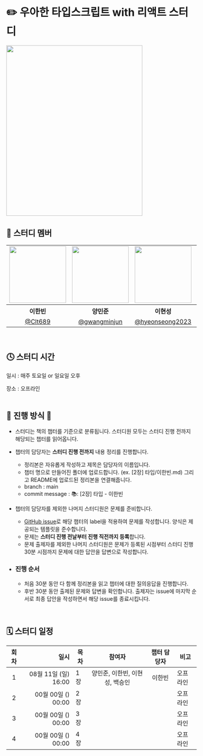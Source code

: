 # ✏️ 우아한 타입스크립트 with 리액트 스터디 

<img src="https://contents.kyobobook.co.kr/sih/fit-in/458x0/pdt/9791169211567.jpg" width="360" height="450">

<br> 

## 👶 스터디 멤버
<table>
<tbody>

<tr>
<td align="center"><img src="https://github.com/Clt689/ModernJS_Deepdive/assets/115773895/cb61a4ec-4823-42c0-a311-37d8e9dfce6f" width="150" /></td>
<td align="center"><img src="https://github.com/Clt689/ModernJS_Deepdive/assets/115773895/283a3aa0-9107-4e49-935b-ae1c06ba4e5e" width="150" /></td>
<td align="center"><img src="https://github.com/Clt689/ModernJS_Deepdive/assets/122369935/67a159cc-ce9b-4a1a-b2b7-9e56a886b096" width="150" /></td>
<td align="center"><img src="https://github.com/Clt689/ModernJS_Deepdive/assets/115773895/1f9ea4e9-61dd-4d17-b339-4a2e0dc75f70" width="150" /></td>
<td align="center"><img src="https://avatars.githubusercontent.com/u/70461991?v=4" width="150" /></td>  
</tr>
<tr>
<th align="center">이한빈</th>
<th align="center">양민준</th>
<th align="center">이현성</th>
<th align="center">정신애</th>
<th align="center">백승인</th>
</tr>
<tr>
<td align="center" width="170"><a href="https://github.com/Clt689">@Clt689</a></td>
<td align="center" width="170"><a href="https://github.com/gwangminju">@gwangminjun</a></td>
<td align="center" width="170"><a href="https://github.com/hyeonseong2023">@hyeonseong2023</a></td>
<td align="center" width="170"><a href="https://github.com/fe-Jay">@Jay</a></td>
<td align="center" width="170"><a href="https://github.com/BaekWeb">@BaekWeb</a></td>
</tr>
</tbody>
</table>
<br>

## 🕓 스터디 시간

일시 : 매주 토요일 or 일요일 오후

장소 : 오프라인
<br>
<br>

## 📣 진행 방식 📣

<div align="left">

- 스터디는 책의 챕터를 기준으로 분류됩니다. 스터디원 모두는 스터디 진행 전까지 해당되는 챕터를 읽어옵니다.
- 챕터의 담당자는 **스터디 진행 전까지** 내용 정리를 진행합니다.
  - 정리본은 자유롭게 작성하고 제목은 담당자의 이름입니다.
  - 챕터 명으로 만들어진 폴더에 업로드합니다. (ex. [2장] 타입/이한빈.md) 그리고 README에 업로드된 정리본을 연결해줍니다.
  - branch : main
  - commit message : 📚: [2장] 타입 - 이한빈
- 챕터의 담당자를 제외한 나머지 스터디원은 문제를 준비합니다.
  - [GitHub issue](https://github.com/Gwangju-Web-Study/WoowahanTS_Study/issues)로 해당 챕터의 label을 적용하여 문제를 작성합니다. 양식은 제공되는 템플릿을 준수합니다.
  - 문제는 **스터디 진행 전날부터 진행 직전까지 등록**합니다.
  - 문제 출제자를 제외한 나머지 스터디원은 문제가 등록된 시점부터 스터디 진행 30분 시점까지 문제에 대한 답안을 답변으로 작성합니다.

- ### 진행 순서
  - 처음 30분 동안 다 함께 정리본을 읽고 챕터에 대한 질의응답을 진행합니다.
  - 후반 30분 동안 출제된 문제와 답변을 확인합니다. 출제자는 issue에 마지막 순서로 최종 답안을 작성하면서 해당 issue를 종료시킵니다.

</div>
<br />

## 🗓 스터디 일정

| 회차 | 일시                | 목차                | 참여자               | 챕터 담당자           | 비고                       |
| :--: |------------------:|-------------------|:-----------------:|:-------------:|--------------------------|
| 1    | 08월 11일 (일) 16:00  | 1장 | 양민준, 이한빈, 이현성, 백승인 | 이한빈 | 오프라인 |
| 2    | 00월 00일 () 00:00  | 2장 |  |  | 오프라인 |
| 3    | 00월 00일 () 00:00  | 3장 |  |  | 오프라인 |
| 4    | 00월 00일 () 00:00  | 4장 |  |  | 오프라인 |
